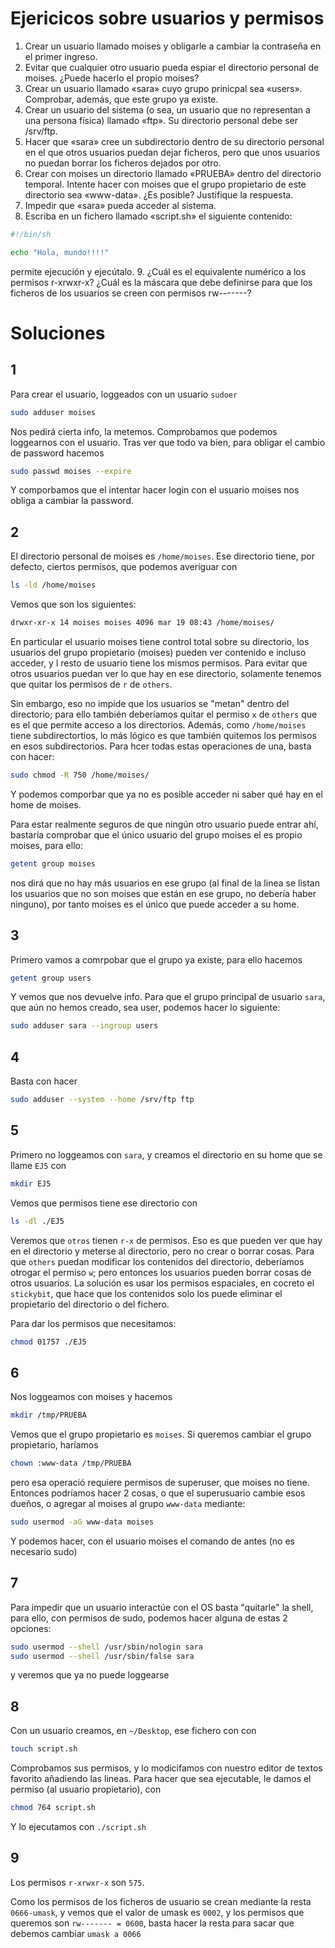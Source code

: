 # Ejericicos sobre usuarios y permisos
1. Crear un usuario llamado moises y obligarle a cambiar la contraseña en el primer ingreso.
2. Evitar que cualquier otro usuario pueda espiar el directorio personal de moises. ¿Puede hacerlo el propio moises?
3. Crear un usuario llamado «sara» cuyo grupo prinicpal sea «users». Comprobar, además, que este grupo ya existe.
4. Crear un usuario del sistema (o sea, un usuario que no representan a una persona física) llamado «ftp». Su directorio personal debe ser /srv/ftp.
5. Hacer que «sara» cree un subdirectorio dentro de su directorio personal en el que otros usuarios puedan dejar ficheros, pero que unos usuarios no puedan borrar los ficheros dejados por otro.
6. Crear con moises un directorio llamado «PRUEBA» dentro del directorio temporal. Intente hacer con moises que el grupo propietario de este directorio sea «www-data». ¿Es posible? Justifique la respuesta.
7. Impedir que «sara» pueda acceder al sistema.
8. Escriba en un fichero llamado «script.sh» el siguiente contenido:
```bash
#!/bin/sh

echo "Hola, mundo!!!!"
```
permite ejecución y ejecútalo.
9. ¿Cuál es el equivalente numérico a los permisos r-xrwxr-x? ¿Cuál es la máscara que debe definirse para que los ficheros de los usuarios se creen con permisos rw-------?


# Soluciones
## 1
Para crear el usuario, loggeados con un usuario `sudoer`

```bash
sudo adduser moises
```

Nos pedirá cierta info, la metemos. Comprobamos que podemos loggearnos
con el usuario. Tras ver que todo va bien, para obligar el cambio de password
hacemos

```bash
sudo passwd moises --expire
```

Y comporbamos que el intentar hacer login con el usuario moises nos obliga a
cambiar la password.

## 2
El directorio personal de moises es `/home/moises`. Ese directorio tiene, 
por defecto, ciertos permisos, que podemos averiguar con

```bash
ls -ld /home/moises
```

Vemos que son los siguientes:

```bash
drwxr-xr-x 14 moises moises 4096 mar 19 08:43 /home/moises/
```

En particular el usuario moises tiene control total sobre su directorio,
los usuarios del grupo propietario (moises) pueden ver contenido e incluso
acceder, y l resto de usuario tiene los mismos permisos. Para evitar que 
otros usuarios puedan ver lo que hay en ese directorio, solamente tenemos que
quitar los permisos de `r` de `others`.

Sin embargo, eso no impide que los usuarios se "metan" dentro del directorio;
para ello también deberíamos quitar el permiso `x` de `others` que es el 
que permite acceso a los directorios. Además, como `/home/moises` tiene
subdirectortios, lo más lógico es que también quitemos los permisos en
esos subdirectorios. Para hcer todas estas operaciones de una, basta con
hacer:

```bash
sudo chmod -R 750 /home/moises/
```

Y podemos comporbar que ya no es posible acceder ni saber qué hay en el
home de moises.

Para estar realmente seguros de que ningún otro usuario puede entrar ahí, 
bastaría comprobar que el único usuario del grupo moises el es propio moises,
para ello:

```bash
getent group moises
```

nos dirá que no hay más usuarios en ese grupo (al final de la linea se listan
los usuarios que no son moises que están en ese grupo, no debería haber ninguno),
por tanto moises es el único que puede acceder a su home.

## 3
Primero vamos a comrpobar que el grupo ya existe, para ello hacemos

```bash
getent group users
```

Y vemos que nos devuelve info. Para que el grupo principal de usuario `sara`,
que aún no hemos creado, sea user, podemos hacer lo siguiente:

```bash
sudo adduser sara --ingroup users
```

## 4
Basta con hacer

```bash
sudo adduser --system --home /srv/ftp ftp
```

## 5
Primero no loggeamos con `sara`, y creamos el directorio en su home
que se llame ``EJ5`` con

```bash
mkdir EJ5
```

Vemos que permisos tiene ese directorio con 

```bash
ls -dl ./EJ5
```

Veremos que ``otros`` tienen `r-x` de permisos. Eso es que pueden ver que hay 
en el directorio y meterse al directorio, pero no crear o borrar cosas.
Para que `others` puedan modificar los contenidos del directorio, deberíamos
otrogar el permiso `w`; pero entonces los usuarios pueden borrar cosas
de otros usuarios. La solución es usar los permisos espaciales, en cocreto
el `stickybit`, que hace que los contenidos solo los puede eliminar el 
propietario del directorio o del fichero.

Para dar los permisos que necesitamos:

```bash
chmod 01757 ./EJ5
```

## 6
Nos loggeamos con moises y hacemos

```bash
mkdir /tmp/PRUEBA
```

Vemos que el grupo propietario es `moises`. Si queremos cambiar el grupo 
propietario, haríamos

```bash
chown :www-data /tmp/PRUEBA
```

pero esa operació requiere permisos de superuser, que moises no tiene.
Entonces podríamos hacer 2 cosas, o que el superusuario cambie esos dueños,
o agregar al moises al grupo `www-data` mediante:

```bash
sudo usermod -aG www-data moises 
```

Y podemos hacer, con el usuario moises el comando de antes (no es necesario
sudo)

## 7
Para impedir que un usuario interactúe con el OS basta "quitarle" la shell,
para ello, con permisos de sudo, podemos hacer alguna de estas 2 opciones:

```bash
sudo usermod --shell /usr/sbin/nologin sara
sudo usermod --shell /usr/sbin/false sara
```

y veremos que ya no puede loggearse

## 8
Con un usuario creamos, en `~/Desktop`, ese fichero con con

```bash
touch script.sh
```
Comprobamos sus permisos, y lo modicifamos con nuestro editor de textos favorito
añadiendo las lineas. Para hacer que sea ejecutable, le damos el permiso 
(al usuario propietario), con

```bash
chmod 764 script.sh
```

Y lo ejecutamos con `./script.sh`

## 9
Los permisos `r-xrwxr-x` son `575`.

Como los permisos de los ficheros de usuario se crean mediante la resta
`0666-umask`, y vemos que el valor de umask es `0002`, y los permisos
que queremos son `rw------- = 0600`, basta hacer la resta para
sacar que debemos cambiar `umask a 0066`